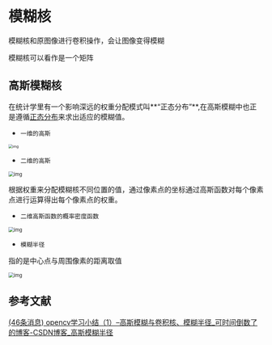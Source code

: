 # 模糊核

模糊核和原图像进行卷积操作，会让图像变得模糊

模糊核可以看作是一个矩阵

## 高斯模糊核

在统计学里有一个影响深远的权重分配模式叫**“正态分布”**,在高斯模糊中也正是遵循[正态分布](https://so.csdn.net/so/search?q=正态分布&spm=1001.2101.3001.7020)来求出适应的模糊值。

- `一维的高斯`

<img src="https://img-blog.csdnimg.cn/img_convert/dbc390de475a957842becca027f03904.png" alt="img" style="zoom: 50%;" />

- `二维的高斯`

<img src="https://img-blog.csdnimg.cn/img_convert/2e4218de880780c72f2eedfa91999d63.png" alt="img" style="zoom:67%;" />

根据权重来分配模糊核不同位置的值，通过像素点的坐标通过高斯函数对每个像素点进行运算得出每个像素点的权重。

- `二维高斯函数的概率密度函数`

<img src="https://img-blog.csdnimg.cn/img_convert/8913a51c0acff02c5efa455b1ca99ed1.png" alt="img" style="zoom:67%;" />

- `模糊半径`

指的是中心点与周围像素的距离取值

<img src="https://img-blog.csdnimg.cn/img_convert/665d5ee3964a1d3b1185c2620e4322f7.png" alt="img" style="zoom: 67%;" />

## 参考文献

[(46条消息) opencv学习小结（1）–高斯模糊与卷积核、模糊半径_可时间倒数了的博客-CSDN博客_高斯模糊半径](https://blog.csdn.net/u010440456/article/details/110947995)






